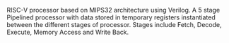 RISC-V processor based on MIPS32 architecture using Verilog.
A 5 stage Pipelined processor with data stored in temporary registers instantiated between the different stages of processor.
Stages include Fetch, Decode, Execute, Memory Access and Write Back.

